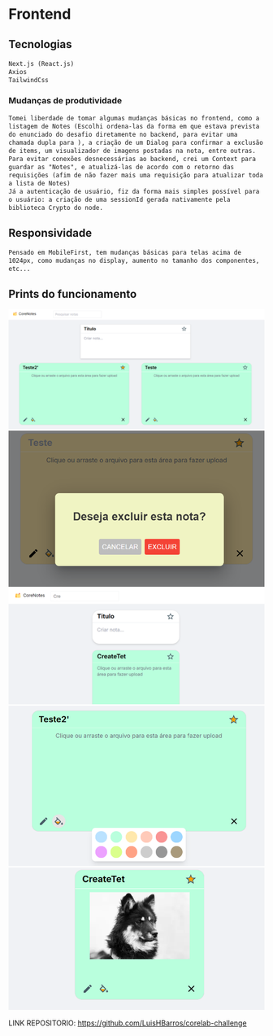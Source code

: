 # Frontend

## Tecnologias

    Next.js (React.js)
    Axios
    TailwindCss

### Mudanças de produtividade

    Tomei liberdade de tomar algumas mudanças básicas no frontend, como a listagem de Notes (Escolhi ordena-las da forma em que estava prevista do enunciado do desafio diretamente no backend, para evitar uma chamada dupla para ), a criação de um Dialog para confirmar a exclusão de items, um visualizador de imagens postadas na nota, entre outras.
    Para evitar conexões desnecessárias ao backend, crei um Context para guardar as "Notes", e atualizá-las de acordo com o retorno das requisições (afim de não fazer mais uma requisição para atualizar toda a lista de Notes)
    Já a autenticação de usuário, fiz da forma mais simples possível para o usuário: a criação de uma sessionId gerada nativamente pela biblioteca Crypto do node.

## Responsividade

    Pensado em MobileFirst, tem mudanças básicas para telas acima de 1024px, como mudanças no display, aumento no tamanho dos componentes, etc...

## Prints do funcionamento

![Main aplicacao](/readme-files/image.png)
![Exclusion Dialog](/readme-files/image-1.png)
![Mobile view](/readme-files/image-3.png)
![Paleta de cores](/readme-files/image-4.png)
![Image Example](/readme-files/image6.png)

LINK REPOSITORIO: https://github.com/LuisHBarros/corelab-challenge
